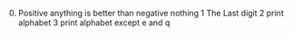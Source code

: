 0. Positive anything is better than negative nothing
1 The Last digit
2 print alphabet
3 print alphabet except e and q
